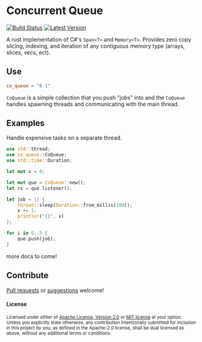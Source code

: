 # Concurrent Queue

[![Build Status](https://travis-ci.com/DevinR528/spans.svg?branch=master)](https://travis-ci.com/DevinR528/co_queue)
[![Latest Version](https://img.shields.io/crates/v/spans.svg)](https://crates.io/crates/co_queue)

A rust implementation of C#'s `Span<T>` and `Memory<T>`. Provides zero copy slicing, indexing,
and iteration of any contiguous memory type (arrays, slices, vecs, ect).

## Use
```toml
co_queue = "0.1"
```
`CoQueue` is a simple collection that you push "jobs" into and the `CoQueue` handles
spawning threads and communicating with the main thread.

## Examples
Handle expensive tasks on a separate thread. 
```rust
use std::thread;
use co_queue::CoQueue;
use std::time::Duration;

let mut x = 0;

let mut que = CoQueue::new();
let rx = que.listener();

let job = || {
    thread::sleep(Duration::from_millis(100));
    x += 1;
    println!("{}", x)
};

for i in 0..5 {
    que.push(job);
}

```
more docs to come!

## Contribute
[Pull requests](https://github.com/DevinR528/co_queue/pulls) or [suggestions](https://github.com/DevinR528/co_queue/issues) welcome!

#### License
<sup>
Licensed under either of <a href="LICENSE-APACHE">Apache License, Version
2.0</a> or <a href="LICENSE-MIT">MIT license</a> at your option.
</sup>
<br>
<sub>
Unless you explicitly state otherwise, any contribution intentionally submitted
for inclusion in this project by you, as defined in the Apache-2.0 license,
shall be dual licensed as above, without any additional terms or conditions.
</sub>
